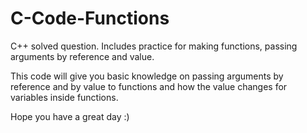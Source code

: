 # C-Code-Functions
C++ solved question. Includes practice for making functions, passing arguments by reference and value.

This code will give you basic knowledge on passing arguments by reference and by value to functions and how the value changes for variables inside functions. 

Hope you have a great day :)
